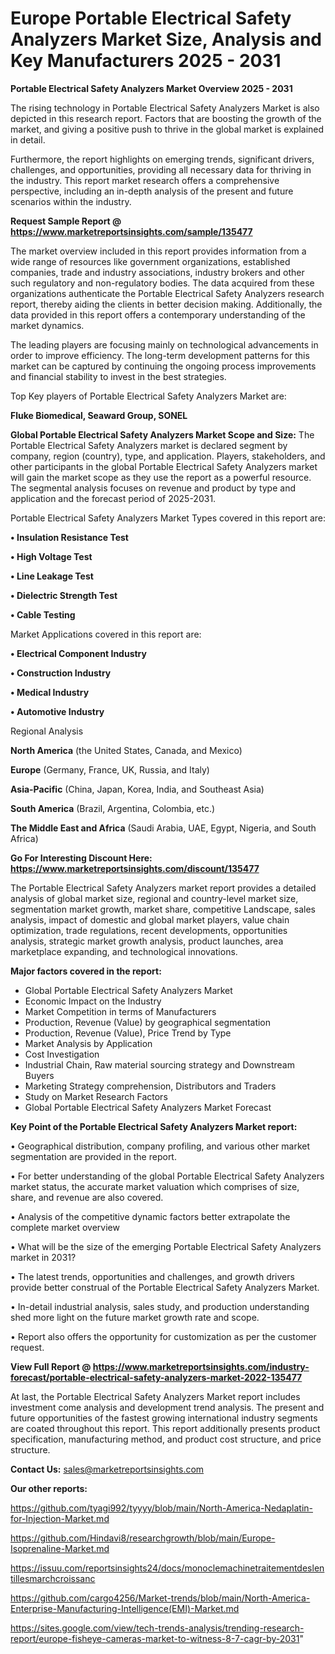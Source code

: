 # Europe Portable Electrical Safety Analyzers Market Size, Analysis and Key Manufacturers 2025 - 2031

<Strong> Portable Electrical Safety Analyzers Market Overview 2025 - 2031</strong>

The rising technology in Portable Electrical Safety Analyzers Market is also depicted in this research report. Factors that are boosting the growth of the market, and giving a positive push to thrive in the global market is explained in detail.

Furthermore, the report highlights on emerging trends, significant drivers, challenges, and opportunities, providing all necessary data for thriving in the industry. This report market research offers a comprehensive perspective, including an in-depth analysis of the present and future scenarios within the industry.

<strong>Request Sample Report @ <a href=https://www.marketreportsinsights.com/sample/135477>https://www.marketreportsinsights.com/sample/135477</a></strong>

The market overview included in this report provides information from a wide range of resources like government organizations, established companies, trade and industry associations, industry brokers and other such regulatory and non-regulatory bodies. The data acquired from these organizations authenticate the Portable Electrical Safety Analyzers research report, thereby aiding the clients in better decision making. Additionally, the data provided in this report offers a contemporary understanding of the market dynamics.

The leading players are focusing mainly on technological advancements in order to improve efficiency. The long-term development patterns for this market can be captured by continuing the ongoing process improvements and financial stability to invest in the best strategies.

Top Key players of Portable Electrical Safety Analyzers Market are:

<strong>Fluke Biomedical, Seaward Group, SONEL</strong>

<strong><b>Global Portable Electrical Safety Analyzers Market Scope and Size:</b></strong>
The Portable Electrical Safety Analyzers market is declared segment by company, region (country), type, and application. Players, stakeholders, and other participants in the global Portable Electrical Safety Analyzers market will gain the market scope as they use the report as a powerful resource. The segmental analysis focuses on revenue and product by type and application and the forecast period of 2025-2031.

Portable Electrical Safety Analyzers Market Types covered in this report are:

<strong>• Insulation Resistance Test

• High Voltage Test

• Line Leakage Test

• Dielectric Strength Test

• Cable Testing</strong>

Market Applications covered in this report are:

<strong>• Electrical Component Industry

• Construction Industry

• Medical Industry

• Automotive Industry</strong> 

Regional Analysis

<strong>North America</strong> (the United States, Canada, and Mexico)

<strong>Europe</strong> (Germany, France, UK, Russia, and Italy)

<strong>Asia-Pacific</strong> (China, Japan, Korea, India, and Southeast Asia)

<strong>South America</strong> (Brazil, Argentina, Colombia, etc.)

<strong>The Middle East and Africa</strong> (Saudi Arabia, UAE, Egypt, Nigeria, and South Africa)

<strong>Go For Interesting Discount Here: <a href=https://www.marketreportsinsights.com/discount/135477>https://www.marketreportsinsights.com/discount/135477</a></strong>

The Portable Electrical Safety Analyzers market report provides a detailed analysis of global market size, regional and country-level market size, segmentation market growth, market share, competitive Landscape, sales analysis, impact of domestic and global market players, value chain optimization, trade regulations, recent developments, opportunities analysis, strategic market growth analysis, product launches, area marketplace expanding, and technological innovations.

<strong><b>Major factors covered in the report:</b></strong>
<ul>
  <li>Global Portable Electrical Safety Analyzers Market </li>
  <li>Economic Impact on the Industry</li>
  <li>Market Competition in terms of Manufacturers</li>
  <li>Production, Revenue (Value) by geographical segmentation</li>
  <li>Production, Revenue (Value), Price Trend by Type</li>
  <li>Market Analysis by Application</li>
  <li>Cost Investigation</li>
  <li>Industrial Chain, Raw material sourcing strategy and Downstream Buyers</li>
  <li>Marketing Strategy comprehension, Distributors and Traders</li>
  <li>Study on Market Research Factors</li>
  <li>Global Portable Electrical Safety Analyzers Market Forecast</li>
</ul>

<strong><b>Key Point of the Portable Electrical Safety Analyzers Market report:</b></strong>

• Geographical distribution, company profiling, and various other market segmentation are provided in the report.

• For better understanding of the global Portable Electrical Safety Analyzers market status, the accurate market valuation which comprises of size, share, and revenue are also covered.

• Analysis of the competitive dynamic factors better extrapolate the complete market overview

• What will be the size of the emerging Portable Electrical Safety Analyzers market in 2031?

• The latest trends, opportunities and challenges, and growth drivers provide better construal of the Portable Electrical Safety Analyzers Market.

• In-detail industrial analysis, sales study, and production understanding shed more light on the future market growth rate and scope.

• Report also offers the opportunity for customization as per the customer request.

<strong><b>View Full Report @ <a href=https://www.marketreportsinsights.com/industry-forecast/portable-electrical-safety-analyzers-market-2022-135477>https://www.marketreportsinsights.com/industry-forecast/portable-electrical-safety-analyzers-market-2022-135477</a></b></strong>


At last, the Portable Electrical Safety Analyzers Market report includes investment come analysis and development trend analysis. The present and future opportunities of the fastest growing international industry segments are coated throughout this report. This report additionally presents product specification, manufacturing method, and product cost structure, and price structure.

<strong>Contact Us:</strong>
sales@marketreportsinsights.com

<strong>Our other reports:</strong>

<a href=https://github.com/tyagi992/tyyyy/blob/main/North-America-Nedaplatin-for-Injection-Market.md>https://github.com/tyagi992/tyyyy/blob/main/North-America-Nedaplatin-for-Injection-Market.md</a>

<a href=https://github.com/Hindavi8/researchgrowth/blob/main/Europe-Isoprenaline-Market.md>https://github.com/Hindavi8/researchgrowth/blob/main/Europe-Isoprenaline-Market.md</a>

<a href=https://issuu.com/reportsinsights24/docs/monoclemachinetraitementdeslentillesmarchcroissanc>https://issuu.com/reportsinsights24/docs/monoclemachinetraitementdeslentillesmarchcroissanc</a>

<a href=https://github.com/cargo4256/Market-trends/blob/main/North-America-Enterprise-Manufacturing-Intelligence(EMI)-Market.md>https://github.com/cargo4256/Market-trends/blob/main/North-America-Enterprise-Manufacturing-Intelligence(EMI)-Market.md</a>

<a href=https://sites.google.com/view/tech-trends-analysis/trending-research-report/europe-fisheye-cameras-market-to-witness-8-7-cagr-by-2031>https://sites.google.com/view/tech-trends-analysis/trending-research-report/europe-fisheye-cameras-market-to-witness-8-7-cagr-by-2031</a>"

